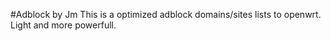 #Adblock by Jm
This is a optimized adblock domains/sites lists to openwrt. Light and more powerfull.


